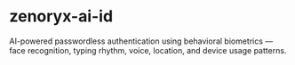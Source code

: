 # zenoryx-ai-id
AI-powered passwordless authentication using behavioral biometrics — face recognition, typing rhythm, voice, location, and device usage patterns.
